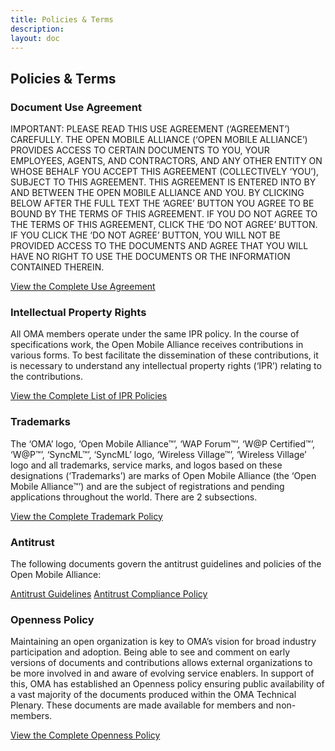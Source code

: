 ```yaml
---
title: Policies & Terms
description:
layout: doc
---
```

## Policies & Terms

### Document Use Agreement
IMPORTANT: PLEASE READ THIS USE AGREEMENT (‘AGREEMENT’) CAREFULLY. THE OPEN MOBILE ALLIANCE (‘OPEN MOBILE ALLIANCE’) PROVIDES ACCESS TO CERTAIN DOCUMENTS TO YOU, YOUR EMPLOYEES, AGENTS, AND CONTRACTORS, AND ANY OTHER ENTITY ON WHOSE BEHALF YOU ACCEPT THIS AGREEMENT (COLLECTIVELY ‘YOU’), SUBJECT TO THIS AGREEMENT. THIS AGREEMENT IS ENTERED INTO BY AND BETWEEN THE OPEN MOBILE ALLIANCE AND YOU. BY CLICKING BELOW AFTER THE FULL TEXT THE ‘AGREE’ BUTTON YOU AGREE TO BE BOUND BY THE TERMS OF THIS AGREEMENT. IF YOU DO NOT AGREE TO THE TERMS OF THIS AGREEMENT, CLICK THE ‘DO NOT AGREE’ BUTTON. IF YOU CLICK THE ‘DO NOT AGREE’ BUTTON, YOU WILL NOT BE PROVIDED ACCESS TO THE DOCUMENTS AND AGREE THAT YOU WILL HAVE NO RIGHT TO USE THE DOCUMENTS OR THE INFORMATION CONTAINED THEREIN.

[View the Complete Use Agreement](/) <!-- TODO: provide proper URL -->

### Intellectual Property Rights
All OMA members operate under the same IPR policy.
In the course of specifications work, the Open Mobile Alliance receives contributions in various forms. To best facilitate the dissemination of these contributions, it is necessary to understand any intellectual property rights (‘IPR’) relating to the contributions.

[View the Complete List of IPR Policies](/) <!-- TODO: provide proper URL -->

### Trademarks
The ‘OMA’ logo, ‘Open Mobile Alliance™’, ‘WAP Forum™’, ‘W@P Certified™’, ‘W@P™’, ‘SyncML™’, ‘SyncML’ logo, ‘Wireless Village™’, ‘Wireless Village’ logo and all trademarks, service marks, and logos based on these designations (‘Trademarks’) are marks of Open Mobile Alliance (the ‘Open Mobile Alliance™’) and are the subject of registrations and pending applications throughout the world. There are 2 subsections.

[View the Complete Trademark Policy](/) <!-- TODO: provide proper URL -->

### Antitrust
The following documents govern the antitrust guidelines and policies of the Open Mobile Alliance:

[Antitrust Guidelines](/) <!-- TODO: provide proper URL -->
[Antitrust Compliance Policy](/)  <!-- TODO: provide proper URL -->

### Openness Policy
Maintaining an open organization is key to OMA’s vision for broad industry participation and adoption. Being able to see and comment on early versions of documents and contributions allows external organizations to be more involved in and aware of evolving service enablers. In support of this, OMA has established an Openness policy ensuring public availability of a vast majority of the documents produced within the OMA Technical Plenary. These documents are made available for members and non-members.

[View the Complete Openness Policy](/) <!-- TODO: provide proper URL -->

